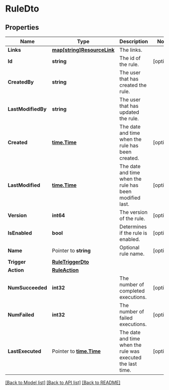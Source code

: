 # RuleDto

## Properties

Name | Type | Description | Notes
------------ | ------------- | ------------- | -------------
**Links** | [**map[string]ResourceLink**](ResourceLink.md) | The links. | 
**Id** | **string** | The id of the rule. | [optional] 
**CreatedBy** | **string** | The user that has created the rule. | 
**LastModifiedBy** | **string** | The user that has updated the rule. | 
**Created** | [**time.Time**](time.Time.md) | The date and time when the rule has been created. | [optional] 
**LastModified** | [**time.Time**](time.Time.md) | The date and time when the rule has been modified last. | [optional] 
**Version** | **int64** | The version of the rule. | [optional] 
**IsEnabled** | **bool** | Determines if the rule is enabled. | [optional] 
**Name** | Pointer to **string** | Optional rule name. | [optional] 
**Trigger** | [**RuleTriggerDto**](RuleTriggerDto.md) |  | 
**Action** | [**RuleAction**](RuleAction.md) |  | 
**NumSucceeded** | **int32** | The number of completed executions. | [optional] 
**NumFailed** | **int32** | The number of failed executions. | [optional] 
**LastExecuted** | Pointer to [**time.Time**](time.Time.md) | The date and time when the rule was executed the last time. | [optional] 

[[Back to Model list]](../README.md#documentation-for-models) [[Back to API list]](../README.md#documentation-for-api-endpoints) [[Back to README]](../README.md)


